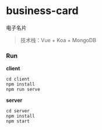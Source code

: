 # business-card
电子名片

> 技术栈：Vue + Koa + MongoDB



### Run

**client**

``` shell
cd client
npm install
npm run serve
```

**server**

```shell
cd server 
npm install
npm start
```

